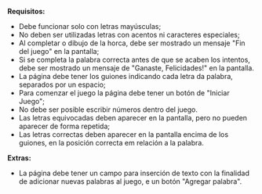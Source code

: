 **Requisitos:**
  - Debe funcionar solo con letras mayúsculas;
  - No deben ser utilizadas letras con acentos ni caracteres especiales;
  - Al completar o dibujo de la horca, debe ser mostrado un mensaje "Fin del juego" en la pantalla;
  - Si se completa la palabra correcta antes de que se acaben los intentos, debe ser mostrado un mensaje de "Ganaste, Felicidades!" en la pantalla.
  - La página debe tener los guiones indicando cada letra da palabra, separados por un espacio;
  - Para comenzar el juego la página debe tener un botón de "Iniciar Juego";
  - No debe ser posible escribir números dentro del juego.
  - Las letras equivocadas deben aparecer en la pantalla, pero no pueden aparecer de forma repetida;
  - Las letras correctas deben aparecer en la pantalla encima de los guiones, en la posición correcta em relación a la palabra.

**Extras:**
- La página debe tener un campo para inserción de texto con la finalidad de adicionar nuevas palabras al juego, e un botón "Agregar palabra".
